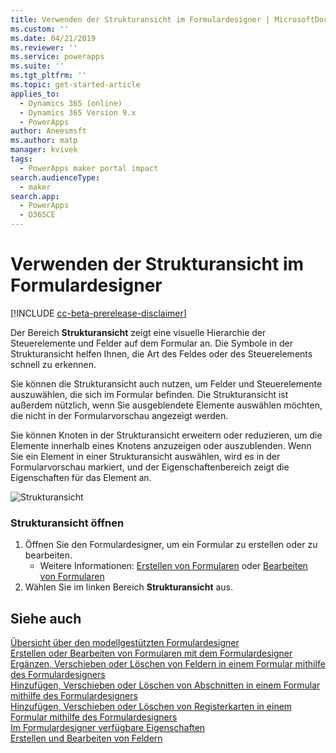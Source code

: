 ```yaml
---
title: Verwenden der Strukturansicht im Formulardesigner | MicrosoftDocs
ms.custom: ''
ms.date: 04/21/2019
ms.reviewer: ''
ms.service: powerapps
ms.suite: ''
ms.tgt_pltfrm: ''
ms.topic: get-started-article
applies_to:
  - Dynamics 365 (online)
  - Dynamics 365 Version 9.x
  - PowerApps
author: Aneesmsft
ms.author: matp
manager: kvivek
tags:
  - PowerApps maker portal impact
search.audienceType:
  - maker
search.app:
  - PowerApps
  - D365CE
---
```


# <a name="using-the-tree-view-in-the-form-designer"></a>Verwenden der Strukturansicht im Formulardesigner
[!INCLUDE [cc-beta-prerelease-disclaimer](../../includes/cc-beta-prerelease-disclaimer.md)]

Der Bereich **Strukturansicht** zeigt eine visuelle Hierarchie der Steuerelemente und Felder auf dem Formular an. Die Symbole in der Strukturansicht helfen Ihnen, die Art des Feldes oder des Steuerelements schnell zu erkennen. 

Sie können die Strukturansicht auch nutzen, um Felder und Steuerelemente auszuwählen, die sich im Formular befinden. Die Strukturansicht ist außerdem nützlich, wenn Sie ausgeblendete Elemente auswählen möchten, die nicht in der Formularvorschau angezeigt werden. 

Sie können Knoten in der Strukturansicht erweitern oder reduzieren, um die Elemente innerhalb eines Knotens anzuzeigen oder auszublenden. Wenn Sie ein Element in einer Strukturansicht auswählen, wird es in der Formularvorschau markiert, und der Eigenschaftenbereich zeigt die Eigenschaften für das Element an. 

   ![Strukturansicht](media/tree-view.png)

### <a name="open-the-tree-view"></a>Strukturansicht öffnen 
1. Öffnen Sie den Formulardesigner, um ein Formular zu erstellen oder zu bearbeiten. 
    - Weitere Informationen: [Erstellen von Formularen](create-and-edit-forms.md#create-a-form) oder [Bearbeiten von Formularen](create-and-edit-forms.md#edit-a-form)
2. Wählen Sie im linken Bereich **Strukturansicht** aus.

## <a name="see-also"></a>Siehe auch
[Übersicht über den modellgestützten Formulardesigner](form-designer-overview.md)  
[Erstellen oder Bearbeiten von Formularen mit dem Formulardesigner](create-and-edit-forms.md)  
[Ergänzen, Verschieben oder Löschen von Feldern in einem Formular mithilfe des Formulardesigners](add-move-or-delete-fields-on-form.md)  
[Hinzufügen, Verschieben oder Löschen von Abschnitten in einem Formular mithilfe des Formulardesigners](add-move-or-delete-sections-on-form.md)  
[Hinzufügen, Verschieben oder Löschen von Registerkarten in einem Formular mithilfe des Formulardesigners](add-move-or-delete-tabs-on-form.md)  
[Im Formulardesigner verfügbare Eigenschaften](form-designer-properties.md)  
[Erstellen und Bearbeiten von Feldern](../common-data-service/create-edit-field-portal.md)
